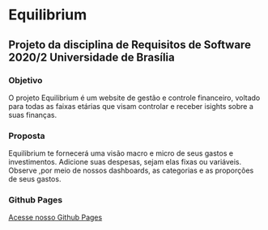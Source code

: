 # Equilibrium
## Projeto da disciplina de Requisitos de Software 2020/2 Universidade de Brasília
### Objetivo
O projeto Equilibrium é um website de gestão e controle financeiro, voltado para todas as faixas etárias que visam controlar e receber isights sobre a suas finanças.

### Proposta
Equilibrium te fornecerá uma visão macro e micro de seus gastos e investimentos. Adicione suas despesas, sejam elas fixas ou variáveis. Observe ,por meio de nossos dashboards, as categorias e as proporções de seus gastos.

### Github Pages
[Acesse nosso Github Pages](https://cerrado-agil.github.io/Equilibrium/)
